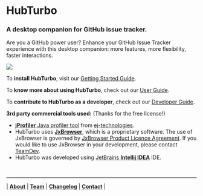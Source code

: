 # HubTurbo 

### A desktop companion for GitHub issue tracker.

Are you a GitHub power user? Enhance your GitHub Issue Tracker experience with this desktop companion: more features, more flexibility, faster interactions. 

![](https://github.com/HubTurbo/HubTurbo/blob/release/docs/images/gettingStarted/bothViewsScreenshot.png?raw=true)

To **install HubTurbo**, visit our [Getting Started Guide](https://github.com/HubTurbo/HubTurbo/blob/release/docs/gettingStarted.md).

To **know more about using HubTurbo**, check out our [User Guide](https://github.com/HubTurbo/HubTurbo/blob/release/docs/userGuide.md).

To **contribute to HubTurbo as a developer**, check out our [Developer Guide](docs/developerGuide.md).

**3rd party commercial tools used:** (Thanks for the free license!)

* [**jProfiler** Java profiler tool](http://www.ej-technologies.com/products/jprofiler/overview.html) 
  from [ej-technologies](https://www.ej-technologies.com/).
* HubTurbo uses [**JxBrowser**](http://www.teamdev.com/jxbrowser), which is a proprietary software. The use of JxBrowser is governed by [JxBrowser Product Licence Agreement](http://www.teamdev.com/jxbrowser-licence-agreement). 
If you would like to use JxBrowser in your development, please contact [TeamDev](https://goo.gl/VjG1Fn).
* HubTurbo was developed using [JetBrains **Intellij IDEA**](https://www.jetbrains.com/idea/) IDE.

<br>
<hr>

| [**About**](https://github.com/HubTurbo/HubTurbo/blob/release/docs/about.md) | [**Team**](https://github.com/HubTurbo/HubTurbo/blob/release/docs/team.md) | [**Changelog**](https://github.com/HubTurbo/HubTurbo/blob/release/docs/changelog.md) | [**Contact**](https://github.com/HubTurbo/HubTurbo/blob/release/docs/contact.md) |
